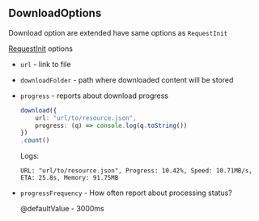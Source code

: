 ## DownloadOptions

Download option are extended have same options as `RequestInit`

[RequestInit](https://www.npmjs.com/package/node-fetch#options) options


* `url` - link to file

* `downloadFolder` - path where downloaded content will be stored

* `progress` - reports about download progress

    ```typescript
    download({
        url: "url/to/resource.json",
        progress: (q) => console.log(q.toString())
    })
    .count()
    ```
    Logs:
    ```
    URL: "url/to/resource.json", Progress: 10.42%, Speed: 10.71MB/s, ETA: 25.8s, Memory: 91.75MB
    ```
* `progressFrequency` - How often report about processing status?
    
    @defaultValue - 3000ms
    